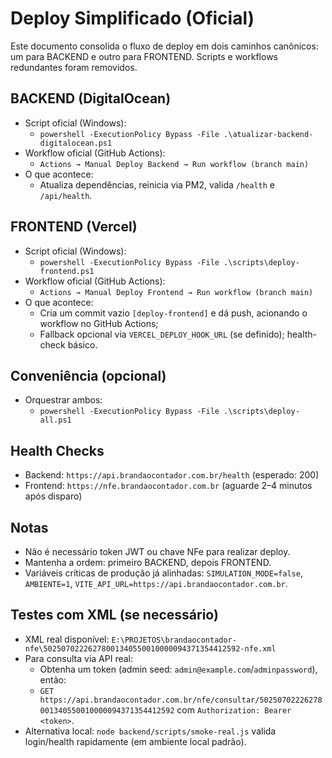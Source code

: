 # Deploy Simplificado (Oficial)

Este documento consolida o fluxo de deploy em dois caminhos canônicos: um para BACKEND e outro para FRONTEND. Scripts e workflows redundantes foram removidos.

## BACKEND (DigitalOcean)

- Script oficial (Windows):
  - `powershell -ExecutionPolicy Bypass -File .\atualizar-backend-digitalocean.ps1`
- Workflow oficial (GitHub Actions):
  - `Actions → Manual Deploy Backend → Run workflow (branch main)`
- O que acontece:
  - Atualiza dependências, reinicia via PM2, valida `/health` e `/api/health`.

## FRONTEND (Vercel)

- Script oficial (Windows):
  - `powershell -ExecutionPolicy Bypass -File .\scripts\deploy-frontend.ps1`
- Workflow oficial (GitHub Actions):
  - `Actions → Manual Deploy Frontend → Run workflow (branch main)`
- O que acontece:
  - Cria um commit vazio `[deploy-frontend]` e dá push, acionando o workflow no GitHub Actions;
  - Fallback opcional via `VERCEL_DEPLOY_HOOK_URL` (se definido); health-check básico.

## Conveniência (opcional)

- Orquestrar ambos:
  - `powershell -ExecutionPolicy Bypass -File .\scripts\deploy-all.ps1`

## Health Checks

- Backend: `https://api.brandaocontador.com.br/health` (esperado: 200)
- Frontend: `https://nfe.brandaocontador.com.br` (aguarde 2–4 minutos após disparo)

## Notas

- Não é necessário token JWT ou chave NFe para realizar deploy.
- Mantenha a ordem: primeiro BACKEND, depois FRONTEND.
- Variáveis críticas de produção já alinhadas: `SIMULATION_MODE=false`, `AMBIENTE=1`, `VITE_API_URL=https://api.brandaocontador.com.br`.

## Testes com XML (se necessário)

- XML real disponível: `E:\PROJETOS\brandaocontador-nfe\50250702226278001340550010000094371354412592-nfe.xml`
- Para consulta via API real:
  - Obtenha um token (admin seed: `admin@example.com`/`adminpassword`), então:
  - `GET https://api.brandaocontador.com.br/nfe/consultar/50250702226278001340550010000094371354412592` com `Authorization: Bearer <token>`.
- Alternativa local: `node backend/scripts/smoke-real.js` valida login/health rapidamente (em ambiente local padrão).